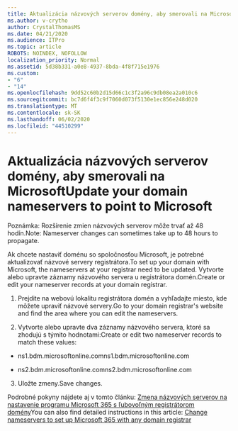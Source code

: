 ```yaml
---
title: Aktualizácia názvových serverov domény, aby smerovali na Microsoft
ms.author: v-crytho
author: CrystalThomasMS
ms.date: 04/21/2020
ms.audience: ITPro
ms.topic: article
ROBOTS: NOINDEX, NOFOLLOW
localization_priority: Normal
ms.assetid: 5d38b331-a0e8-4937-8bda-4f8f715e1976
ms.custom:
- "6"
- "14"
ms.openlocfilehash: 9dd52c60b2d15d66c1c3f2a96c9db08ea2a010c6
ms.sourcegitcommit: bc7d6f4f3c9f7060d073f5130e1ec856e248d020
ms.translationtype: MT
ms.contentlocale: sk-SK
ms.lasthandoff: 06/02/2020
ms.locfileid: "44510299"
---
```

# <a name="update-your-domain-nameservers-to-point-to-microsoft"></a><span data-ttu-id="ca71a-102">Aktualizácia názvových serverov domény, aby smerovali na Microsoft</span><span class="sxs-lookup"><span data-stu-id="ca71a-102">Update your domain nameservers to point to Microsoft</span></span>

<span data-ttu-id="ca71a-103">Poznámka: Rozšírenie zmien názvových serverov môže trvať až 48 hodín.</span><span class="sxs-lookup"><span data-stu-id="ca71a-103">Note: Nameserver changes can sometimes take up to 48 hours to propagate.</span></span>
  
<span data-ttu-id="ca71a-104">Ak chcete nastaviť doménu so spoločnosťou Microsoft, je potrebné aktualizovať názvové servery registrátora.</span><span class="sxs-lookup"><span data-stu-id="ca71a-104">To set up your domain with Microsoft, the nameservers at your registrar need to be updated.</span></span> <span data-ttu-id="ca71a-105">Vytvorte alebo upravte záznamy názvového servera u registrátora domén.</span><span class="sxs-lookup"><span data-stu-id="ca71a-105">Create or edit your nameserver records at your domain registrar.</span></span>
  
1. <span data-ttu-id="ca71a-106">Prejdite na webovú lokalitu registrátora domén a vyhľadajte miesto, kde môžete upraviť názvové servery.</span><span class="sxs-lookup"><span data-stu-id="ca71a-106">Go to your domain registrar's website and find the area where you can edit the nameservers.</span></span>

2. <span data-ttu-id="ca71a-107">Vytvorte alebo upravte dva záznamy názvového servera, ktoré sa zhodujú s týmito hodnotami:</span><span class="sxs-lookup"><span data-stu-id="ca71a-107">Create or edit two nameserver records to match these values:</span></span>

  - <span data-ttu-id="ca71a-108">ns1.bdm.microsoftonline.com</span><span class="sxs-lookup"><span data-stu-id="ca71a-108">ns1.bdm.microsoftonline.com</span></span>

  - <span data-ttu-id="ca71a-109">ns2.bdm.microsoftonline.com</span><span class="sxs-lookup"><span data-stu-id="ca71a-109">ns2.bdm.microsoftonline.com</span></span>

3. <span data-ttu-id="ca71a-110">Uložte zmeny.</span><span class="sxs-lookup"><span data-stu-id="ca71a-110">Save changes.</span></span>

<span data-ttu-id="ca71a-111">Podrobné pokyny nájdete aj v tomto článku: [Zmena názvových serverov na nastavenie programu Microsoft 365 s ľubovoľným registrátorom domény](https://docs.microsoft.com/microsoft-365/admin/get-help-with-domains/change-nameservers-at-any-domain-registrar)</span><span class="sxs-lookup"><span data-stu-id="ca71a-111">You can also find detailed instructions in this article: [Change nameservers to set up Microsoft 365 with any domain registrar](https://docs.microsoft.com/microsoft-365/admin/get-help-with-domains/change-nameservers-at-any-domain-registrar)</span></span>
  